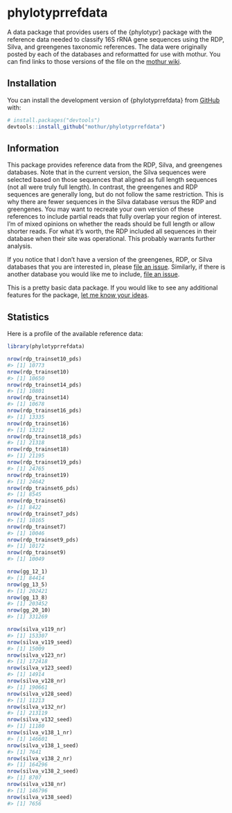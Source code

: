 
<!-- README.md is generated from README.Rmd. Please edit that file -->

# phylotyprrefdata

<!-- badges: start -->
<!-- badges: end -->

A data package that provides users of the {phylotypr} package with the
reference data needed to classify 16S rRNA gene sequences using the RDP,
Silva, and greengenes taxonomic references. The data were originally
posted by each of the databases and reformatted for use with mothur. You
can find links to those versions of the file on the [mothur
wiki](https://mothur.org/wiki/taxonomy_outline/).

## Installation

You can install the development version of {phylotyprrefdata} from
[GitHub](https://github.com/) with:

``` r
# install.packages("devtools")
devtools::install_github("mothur/phylotyprrefdata")
```

## Information

This package provides reference data from the RDP, Silva, and greengenes
databases. Note that in the current version, the Silva sequences were
selected based on those sequences that aligned as full length sequences
(not all were truly full length). In contrast, the greengenes and RDP
sequences are generally long, but do not follow the same restriction.
This is why there are fewer sequences in the Silva database versus the
RDP and greengenes. You may want to recreate your own version of these
references to include partial reads that fully overlap your region of
interest. I’m of mixed opinions on whether the reads should be full
length or allow shorter reads. For what it’s worth, the RDP included all
sequences in their database when their site was operational. This
probably warrants further analysis.

If you notice that I don’t have a version of the greengenes, RDP, or
Silva databases that you are interested in, please [file an
issue](https://github.com/mothur/phylotyprrefdata/issues). Similarly, if
there is another database you would like me to include, [file an
issue](https://github.com/mothur/phylotyprrefdata/issues).

This is a pretty basic data package. If you would like to see any
additional features for the package, [let me know your
ideas](https://github.com/mothur/phylotyprrefdata/issues).

## Statistics

Here is a profile of the available reference data:

``` r
library(phylotyprrefdata)

nrow(rdp_trainset10_pds)
#> [1] 10773
nrow(rdp_trainset10)
#> [1] 10650
nrow(rdp_trainset14_pds)
#> [1] 10801
nrow(rdp_trainset14)
#> [1] 10678
nrow(rdp_trainset16_pds)
#> [1] 13335
nrow(rdp_trainset16)
#> [1] 13212
nrow(rdp_trainset18_pds)
#> [1] 21318
nrow(rdp_trainset18)
#> [1] 21195
nrow(rdp_trainset19_pds)
#> [1] 24765
nrow(rdp_trainset19)
#> [1] 24642
nrow(rdp_trainset6_pds)
#> [1] 8545
nrow(rdp_trainset6)
#> [1] 8422
nrow(rdp_trainset7_pds)
#> [1] 10165
nrow(rdp_trainset7)
#> [1] 10046
nrow(rdp_trainset9_pds)
#> [1] 10172
nrow(rdp_trainset9)
#> [1] 10049

nrow(gg_12_1)
#> [1] 84414
nrow(gg_13_5)
#> [1] 202421
nrow(gg_13_8)
#> [1] 203452
nrow(gg_20_10)
#> [1] 331269

nrow(silva_v119_nr)
#> [1] 153307
nrow(silva_v119_seed)
#> [1] 15009
nrow(silva_v123_nr)
#> [1] 172418
nrow(silva_v123_seed)
#> [1] 14914
nrow(silva_v128_nr)
#> [1] 190661
nrow(silva_v128_seed)
#> [1] 11213
nrow(silva_v132_nr)
#> [1] 213119
nrow(silva_v132_seed)
#> [1] 11180
nrow(silva_v138_1_nr)
#> [1] 146601
nrow(silva_v138_1_seed)
#> [1] 7641
nrow(silva_v138_2_nr)
#> [1] 164296
nrow(silva_v138_2_seed)
#> [1] 8707
nrow(silva_v138_nr)
#> [1] 146796
nrow(silva_v138_seed)
#> [1] 7656
```
